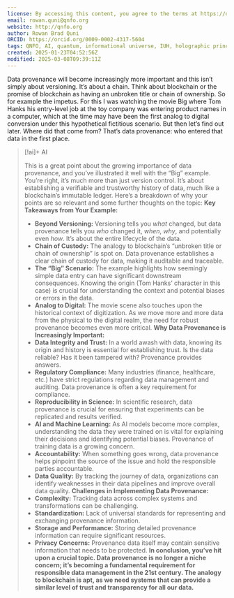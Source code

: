 ```yaml
---
license: By accessing this content, you agree to the terms at https://qnfo.org/LICENSE
email: rowan.quni@qnfo.org
website: http://qnfo.org
author: Rowan Brad Quni
ORCID: https://orcid.org/0009-0002-4317-5604
tags: QNFO, AI, quantum, informational universe, IUH, holographic principle
created: 2025-01-23T04:52:56Z
modified: 2025-03-08T09:39:11Z
---
```


Data provenance will become increasingly more important and this isn’t simply about versioning. It’s about a chain. Think about blockchain or the promise of blockchain as having an unbroken title or chain of ownership. So for example the impetus. For this I was watching the movie Big where Tom Hanks his entry-level job at the toy company was entering product names in a computer, which at the time may have been the first analog to digital conversion under this hypothetical fictitious scenario. But then let’s find out later. Where did that come from? That’s data provenance: who entered that data in the first place.

> [!ai]+ AI
>
> This is a great point about the growing importance of data provenance, and you’ve illustrated it well with the “Big” example. You’re right, it’s much more than just version control. It’s about establishing a verifiable and trustworthy history of data, much like a blockchain’s immutable ledger.
> Here’s a breakdown of why your points are so relevant and some further thoughts on the topic:
> **Key Takeaways from Your Example:**
> -   **Beyond Versioning:** Versioning tells you *what* changed, but data provenance tells you *who* changed it, *when*, *why*, and potentially even *how*. It’s about the entire lifecycle of the data.
> -   **Chain of Custody:** The analogy to blockchain’s “unbroken title or chain of ownership” is spot on. Data provenance establishes a clear chain of custody for data, making it auditable and traceable.
> -   **The “Big” Scenario:** The example highlights how seemingly simple data entry can have significant downstream consequences. Knowing the origin (Tom Hanks’ character in this case) is crucial for understanding the context and potential biases or errors in the data.
> -   **Analog to Digital:** The movie scene also touches upon the historical context of digitization. As we move more and more data from the physical to the digital realm, the need for robust provenance becomes even more critical.
> **Why Data Provenance is Increasingly Important:**
> -   **Data Integrity and Trust:** In a world awash with data, knowing its origin and history is essential for establishing trust. Is the data reliable? Has it been tampered with? Provenance provides answers.
> -   **Regulatory Compliance:** Many industries (finance, healthcare, etc.) have strict regulations regarding data management and auditing. Data provenance is often a key requirement for compliance.
> -   **Reproducibility in Science:** In scientific research, data provenance is crucial for ensuring that experiments can be replicated and results verified.
> -   **AI and Machine Learning:** As AI models become more complex, understanding the data they were trained on is vital for explaining their decisions and identifying potential biases. Provenance of training data is a growing concern.
> -   **Accountability:** When something goes wrong, data provenance helps pinpoint the source of the issue and hold the responsible parties accountable.
> -   **Data Quality:** By tracking the journey of data, organizations can identify weaknesses in their data pipelines and improve overall data quality.
> **Challenges in Implementing Data Provenance:**
> -   **Complexity:** Tracking data across complex systems and transformations can be challenging.
> -   **Standardization:** Lack of universal standards for representing and exchanging provenance information.
> -   **Storage and Performance:** Storing detailed provenance information can require significant resources.
> -   **Privacy Concerns:** Provenance data itself may contain sensitive information that needs to be protected.
> **In conclusion, you’ve hit upon a crucial topic. Data provenance is no longer a niche concern; it’s becoming a fundamental requirement for responsible data management in the 21st century. The analogy to blockchain is apt, as we need systems that can provide a similar level of trust and transparency for all our data.**

